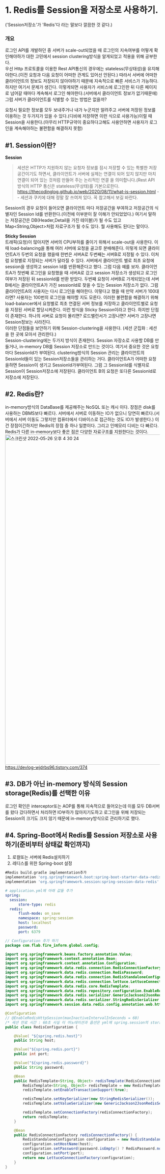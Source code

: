 # 1. Redis를 Session을 저장소로 사용하기.  
('Session저장소'가 'Redis'다 라는 말보다 깔끔한 것 같다.)
### 개요
로그인 API를 개발하던 중 서버가 scale-out되었을 때 로그인의 지속여부를 어떻게 확인해야하가 대한 고민에서 session clustering방식을 알게되었고 적용을 위해 공부한다.  
우선 Http 프로토콜을 이용한 Rest API통신의 경우에는 stateless(무상태성)을 유지해야한다.(이전 요청과 다음 요청이 어떠한 관계도 있어선 안된다.) 따라서 서버에 어떠한 클라이언트의 정보도 저장되지 않아야하기 때문에 지속적으로 빠른 서비스가 가능하다.
하지만 여기서 문제가 생긴다. 이렇게되면 사용자가 서비스에 로그인한 뒤 다른 페이지로 넘어갈 때마다 계속해서 로그인 해야한다.(서버에서 클라이언트 정보가 없기때문에) 그럼 서버가 클라이언트를 식별할 수 있는 방법은 없을까?  
  
요청시 필요한 정보를 모두 보내주거나 내가 누군지만 알려주고 서버에 저장된 정보를 이용하는 것 두가지가 있을 수 있다.(디비에 저장하면 이런 식으로 사용가능)이럴 때 Session을 사용한다.(아무리 HTTP규약이 중요하다고해도 사용안하면 사용자가 로그인을 계속해야하는 불편함을 해결하지 못함)

## #1. Session이란?  
**Session**  
>세션은 HTTP가 지원하지 않는 요청자 정보를 잠시 저장할 수 있는 특별한 저장 공간이기도 하면서, 클라이언트가 서버에 실제는 연결이 되어 있지 않지만 마치 연결이 되어 있는 것처럼 만들어 주는 논리적인 연결 을 의미합니다.(Rest API 방식의 HTTP 통신은 stateless(무상태)를 기본으로한다.  
>https://thecodinglog.github.io/web/2020/08/11/what-is-session.html -- 세션과 쿠키에 대해 정말 잘 쓰여져 있다. 꼭 참고해서 보길 바란다.     


Session의 경우 요청이 들어오면 클라이언트 마다 저장공간을 부여하고 저장공간의 식별자인 Session Id를 반환한다.(이전에 이부분이 잘 이해가 안되었었다.) 여기서 말하는 저장공간은 DB(Header,Detail을 가진 테이블)가 될 수도 있고 Map<String,Object>처럼 자료구조가 될 수도 있다. 뭘 사용해도 된다는 말이다.  
  
**Sticky Session**  
트래픽(요청)이 많아지면 서버의 CPU부하를 줄이기 위해서 scale-out을 사용한다. 이 때 load-balancing을 통해 여러 서버에 요청을 골고루 분배해준다. 이렇게 되면 클라이언트A가 두번의 요청을 했을때 한번은 서버A로 두번째는 서버B로 지정될 수 있다. 이처럼 요청별로 지정되는 서버가 달라질 수 있다. 서버에서 클라이언트 별로 최초 요청에 session을 생성하고 session Id를 반환해준다고 했다. 그럼 다음 예를 보자. 클라이언트A가 첫번째 로그인을 요청했을 때 서버A로 갔고 session 저장소가 생성되고 로그인여부가 저장된 뒤 sessionId를 반환 받았다. 두번째 요청이 서버B로 가게되었는데 서버B에서는 클라이언트A가 가진 sessionId로 찾을 수 있는 Session 저장소가 없다. 그럼 클라이언트A의 사용자는 다시 로그인을 해야한다. 이렇다고 했을 때 만약 서버가 100대라면? 사용자는 100번의 로그인을 해야할 지도 모른다. 이러한 불편함을 해결하기 위해 load-balancer에서 요청별로 최초 연결된 서버 정보를 저장하고 클라이언트별로 요청을 지정된 서버로 할당시켜준다. 이런 방식을 Sticky Session이라고 한다.  하지만 단점이 존재한다. 하나의 서버로 요청이 몰리면? 로드밸런서가 고장나면? 서버가 고장나면 Session정보는 사라진다.   
이러한 단점들을 보안하기 위해 Session-clustering을 사용한다. (세션 군집화 : 세션을 한 곳에 모아서 관리한다.)  
Session-clustering에는 두가지 방식이 존재한다. Session 자장소로 사용할 DB를 만들거나, in-memory DB를 Session 저장소로 만드는 것이다. 여기서 중요한 것은 요청마다 SessionId가 부여된다. clustering방식의 Session 관리는 클라이언트의 SessionId들이 있는 Session저장소들을 관리하는 거다. 클라이언트A가 어떠한 요청을하면 Session이 생기고 SessionId가부여된다. 그럼 그 SessionId를 식별자로 Session이 Session저장소에 저장된다. 클라이언트 B의 요청은 또다른 SessionId로 저장소에 저장된다. 

## #2. Redis란?
in-memory방식의 DataBase를 제공해주는 NoSQL 또는 캐시 이다. 장점은 disk를 사용하는 DBMS보다 빠르다. 서버에서 서버로 이동하는 IO가 없으니 당연히 빠르다.(서버에서 서버 이동도 그렇지만 컴퓨터에서 디바이스로 접근하는 것도 IO가 발생한다.) 이건 장점이긴하지만 Redis의 장점 중 하나 일뿐이다. 그리고 인메모리 디비는 다 빠르다. Redis가 다른 in-memory보다 좋은 점은 다양한 자료구조를 지원한다는 것이다. 
<img width="1074" alt="스크린샷 2022-05-26 오후 4 30 24" src="https://user-images.githubusercontent.com/78134917/170440117-cbfa4e7a-56da-4119-a33a-be94b7558ed6.png">  
https://devlog-wjdrbs96.tistory.com/374

 
## #3. DB가 아닌 in-memory 방식의 Session storage(Redis)를 선택한 이유
로그인 확인은 interceptor또는 AOP를 통해 지속적으로 들어오는데 이를 모두 DB서버를 왔다 갔다하면서 처리하면 IO부하가 많아지기도하고 로그인을 위해 저장되는 Session의 크기도 크지 않기 때문에 in-memory방식으로 관리하기로 했다. 

## #4. Spring-Boot에서 Redis를 Session 저장소로 사용하기(준비부터 상태값 확인까지)
1. 로컬또는 서버에 Redis설치하기
2. 레디스를 위한 Spring-boot 설정
```gradle
#Redis build.gradle implementation추가
implementation 'org.springframework.boot:spring-boot-starter-data-redis'
implementation 'org.springframework.session:spring-session-data-redis'
```  
```yml
# application.yml에 아래 값들 추가
spring:
  session:
      store-type: redis  
  redis:
      flush-mode: on_save
      namespace: spring:session
      host: localhost
      password:
      port: 6379
```  
```java
// Configuration 추가 하기
package com.flab.fire_inform.global.config;

import org.springframework.beans.factory.annotation.Value;
import org.springframework.context.annotation.Bean;
import org.springframework.context.annotation.Configuration;
import org.springframework.data.redis.connection.RedisConnectionFactory;
import org.springframework.data.redis.connection.RedisPassword;
import org.springframework.data.redis.connection.RedisStandaloneConfiguration;
import org.springframework.data.redis.connection.lettuce.LettuceConnectionFactory;
import org.springframework.data.redis.core.RedisTemplate;
import org.springframework.data.redis.repository.configuration.EnableRedisRepositories;
import org.springframework.data.redis.serializer.GenericJackson2JsonRedisSerializer;
import org.springframework.data.redis.serializer.StringRedisSerializer;
import org.springframework.session.data.redis.config.annotation.web.http.EnableRedisHttpSession;

@Configuration
// @EnableRedisHttpSession(maxInactiveIntervalInSeconds = 60)   
/* 세션 만료 시간 : 60초 사실 이 어노테이션과 옵션은 yml에 spring.session의 storage를 redis로 등록한 경우라면 작성할 필요가 없고 세션 만료 시간도 sevelet session timeout을 yml에 등록하면 상관없다. */
public class RedisConfiguration {

    @Value( "${spring.redis.host}")
    public String host;

    @Value("${spring.redis.port}")
    public int port;

    @Value("${spring.redis.password}")
    public String password;

    @Bean
    public RedisTemplate<String, Object> redisTemplate(RedisConnectionFactory redisConnectionFactory) {
        RedisTemplate<String, Object> redisTemplate = new RedisTemplate<>();
        redisTemplate.setEnableTransactionSupport(true);

        redisTemplate.setKeySerializer(new StringRedisSerializer());
        redisTemplate.setValueSerializer(new GenericJackson2JsonRedisSerializer());

        redisTemplate.setConnectionFactory(redisConnectionFactory);
        return redisTemplate;
    }

    @Bean
    public RedisConnectionFactory redisConnectionFactory() {
        RedisStandaloneConfiguration configuration = new RedisStandaloneConfiguration();
        configuration.setHostName(host);
        configuration.setPassword(password.isEmpty() ? RedisPassword.none() : RedisPassword.of(password));
        configuration.setPort(port);
        return new LettuceConnectionFactory(configuration);
    }
}

```

